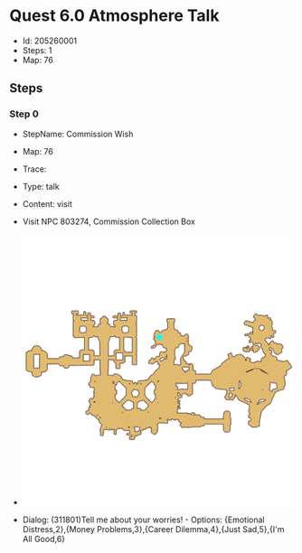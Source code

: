 # Quest 6.0 Atmosphere Talk

- Id: 205260001
- Steps: 1
- Map: 76

## Steps

### Step 0
- StepName:  Commission Wish
- Map:  76
- Trace:  
- Type:  talk
- Content:  visit
- Visit NPC 803274, Commission Collection Box

- ![images/205260001_0.png](images/205260001_0.png)
- Dialog: (311801)Tell me about your worries! - Options: {Emotional Distress,2},{Money Problems,3},{Career Dilemma,4},{Just Sad,5},{I'm All Good,6}


